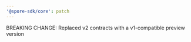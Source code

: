 ```yaml
---
'@spore-sdk/core': patch
---
```


BREAKING CHANGE: Replaced v2 contracts with a v1-compatible preview version
